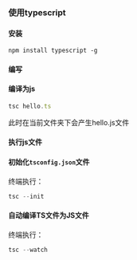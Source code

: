 ### 使用typescript
#### 安装
```basic
npm install typescript -g
```
#### 编写
#### 编译为js
```javascript
tsc hello.ts
```
此时在当前文件夹下会产生hello.js文件
#### 执行js文件


#### 初始化`tsconfig.json`文件
终端执行：
```javascript
tsc --init 
```
#### 自动编译TS文件为JS文件
终端执行：
```javascript
tsc --watch
```
